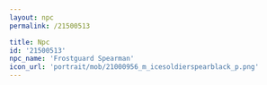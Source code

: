 ```yaml
---
layout: npc
permalink: /21500513

title: Npc
id: '21500513'
npc_name: 'Frostguard Spearman'
icon_url: 'portrait/mob/21000956_m_icesoldierspearblack_p.png'
---
```

